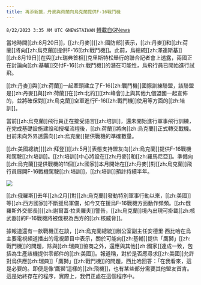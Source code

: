 ```yaml
---
title: 再添新援，丹麥與荷蘭向烏克蘭提供F-16戰鬥機
---
```

`8/22/2023 3:35 AM UTC GNEWSTAIWAN` [轉載自GNews](https://gnews.org/articles/1581202)



當地時間[[zh:8月20日]]，[[zh:丹麥]][[zh:國防部]]表示，[[zh:丹麥]]和[[zh:荷蘭]]將向[[zh:烏克蘭]]提供F-16[[zh:戰鬥機]]。此前，烏總統[[zh:澤連斯基]][[zh:8月19日]]在與[[zh:瑞典首相]]克里斯特松舉行的聯合記者會上透露，兩國正在討論向[[zh:基輔]]交付F-16[[zh:戰鬥機]]的潛在可能性，烏飛行員已開始進行試飛。  

[[zh:丹麥]]與[[zh:荷蘭]]一起牽頭建立了F-16[[zh:戰鬥機]]國際訓練聯盟，該聯盟是[[zh:丹麥]]與[[zh:荷蘭]]在[[zh:北約]][[zh:峰會]]上與其他九個盟國一起宣佈的，並將確保對[[zh:烏克蘭]]空軍進行F-16[[zh:戰鬥機]]使用等方面的[[zh:培訓]]。

  

當前[[zh:烏克蘭]]飛行員正在接受語言[[zh:培訓]]，還未開始進行軍事飛行訓練，在完成基礎設施建設和授權流程後，[[zh:荷蘭]]將向[[zh:烏克蘭]]正式轉交戰機。目前未向外界透露向[[zh:烏克蘭]]提供戰機的準確數量。

  

[[zh:美國總統]][[zh:拜登]][[zh:5月]]表態支持盟友向[[zh:烏克蘭]]提供F-16戰機和駕駛[[zh:培訓]]。[[zh:培訓]]中心將設在[[zh:丹麥]]和[[zh:羅馬尼亞]]。準備向[[zh:烏克蘭]]提供戰機的11個[[zh:國家]]本月開始在[[zh:丹麥]]對[[zh:烏克蘭]]飛行員展開F-16戰機駕駛[[zh:培訓]]，[[zh:培訓]]預計持續半年。

  

![](ipfs://QmWaX4cRQjmSaCm6xuUtU1r3roAmxwA66CsrU7qK6arMGn?.png)

[[zh:俄羅斯]]去年[[zh:2月]]對[[zh:烏克蘭]]發動特別軍事行動以來，[[zh:美國]]等[[zh:西方國家]]不斷援烏軍備，如今又在援烏F-16戰機方面動作頻頻。[[zh:俄羅斯外交部長]][[zh:謝爾蓋·拉夫羅夫]]警告，[[zh:烏克蘭]]境內出現可掛載[[zh:核武器]]的F-16戰機將被俄視為西方的[[zh:核威脅]]。

  

據報道還有一款戰機正在談，[[zh:烏克蘭總統]]辦公室副主任安德里·西比哈在烏主要電視頻道播出的電視節目中表示，關於可能向[[zh:基輔]]提供「鷹獅」[[zh:戰鬥機]]的問題，除與[[zh:瑞典]]協商之外，還應與其他[[zh:國家]]達成一致，包括為生產該機提供零部件的[[zh:美國]]。報道稱，對於是否應尋求[[zh:美國]]允許對烏供應[[zh:瑞典]]「鷹獅」[[zh:戰鬥機]]的問題，西比哈回答：「在我看來，這是必要的。即便是像‘鷹獅’這樣的[[zh:飛機]]，也有某些部分需要其他盟友首肯。這是始終存在的程序，實際上，我們正處在這個程序中。
